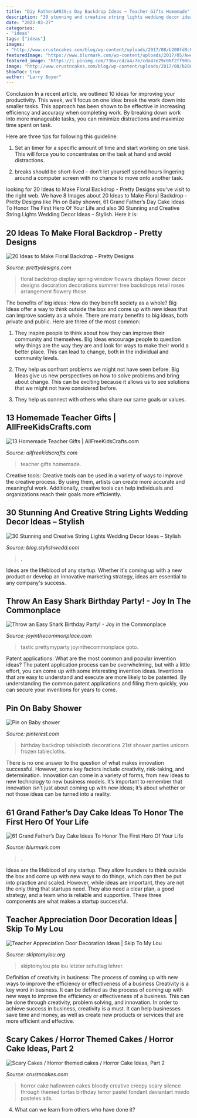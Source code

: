 ```yaml
---
title: "Diy Father&#039;s Day Backdrop Ideas ~ Teacher Gifts Homemade"
description: "30 stunning and creative string lights wedding decor ideas – stylish"
date: "2023-03-27"
categories:
- "ideas"
tags: ["ideas"]
images:
- "http://www.crustncakes.com/blog/wp-content/uploads/2017/08/b200fd8c68154520f990903e2565cdee.jpg"
featuredImage: "https://www.blurmark.com/wp-content/uploads/2017/05/Awesome-Cake-Idea.jpg"
featured_image: "https://i.pinimg.com/736x/cd/a4/7e/cda47e29c08f2ff90ba0d3fd7813186c--tablecloth-backdrop-tablecloths.jpg"
image: "http://www.crustncakes.com/blog/wp-content/uploads/2017/08/b200fd8c68154520f990903e2565cdee.jpg"
ShowToc: true
author: "Larry Boyer"
---
```



Conclusion
In a recent article, we outlined 10 ideas for improving your productivity. This week, we’ll focus on one idea: break the work down into smaller tasks.
This approach has been shown to be effective in increasing efficiency and accuracy when completing work. By breaking down work into more manageable tasks, you can minimize distractions and maximize time spent on task.

Here are three tips for following this guideline:

1) Set an timer for a specific amount of time and start working on one task. This will force you to concentrates on the task at hand and avoid distractions.

2) breaks should be short-lived – don’t let yourself spend hours lingering around a computer screen with no chance to move onto another task.

	

		
looking for 20 Ideas to Make Floral Backdrop - Pretty Designs you've visit to the right web. We have 8 Images about 20 Ideas to Make Floral Backdrop - Pretty Designs like Pin on Baby shower, 61 Grand Father’s Day Cake Ideas To Honor The First Hero Of Your Life and also 30 Stunning and Creative String Lights Wedding Decor Ideas – Stylish. Here it is:
		
    
## 20 Ideas To Make Floral Backdrop - Pretty Designs

<img loading=lazy src="https://www.prettydesigns.com/wp-content/uploads/2015/07/20-ideas-to-make-floral-backdrop8.jpg" onerror="this.onerror=null;this.src='https://tse1.mm.bing.net/th?id=OIP.JEzpeY9e4OuUtpWpAP6CpAHaLH&amp;pid=15.1';" alt="20 Ideas to Make Floral Backdrop - Pretty Designs">

_Source: prettydesigns.com_

>floral backdrop display spring window flowers displays flower decor designs decoration decorations summer tree backdrops retail roses arrangement flowery those. 

	

The benefits of big ideas: How do they benefit society as a whole?
Big Ideas offer a way to think outside the box and come up with new ideas that can improve society as a whole. There are many benefits to big ideas, both private and public. Here are three of the most common: 
1) They inspire people to think about how they can improve their community and themselves. Big Ideas encourage people to question why things are the way they are and look for ways to make their world a better place. This can lead to change, both in the individual and community levels.

2) They help us confront problems we might not have seen before. Big Ideas give us new perspectives on how to solve problems and bring about change. This can be exciting because it allows us to see solutions that we might not have considered before.

3) They help us connect with others who share our same goals or values.

    
## 13 Homemade Teacher Gifts | AllFreeKidsCrafts.com

<img loading=lazy src="https://d2droglu4qf8st.cloudfront.net/2016/07/290479/Homemade-Teacher-Gifts-Collage_ExtraLarge800_ID-1766726.jpg?v=1766726" onerror="this.onerror=null;this.src='https://tse3.mm.bing.net/th?id=OIP.3aPh_5KzmQLqKewQ4adyNwHaLG&amp;pid=15.1';" alt="13 Homemade Teacher Gifts | AllFreeKidsCrafts.com">

_Source: allfreekidscrafts.com_

>teacher gifts homemade. 

	

Creative tools:
Creative tools can be used in a variety of ways to improve the creative process. By using them, artists can create more accurate and meaningful work. Additionally, creative tools can help individuals and organizations reach their goals more efficiently.

    
## 30 Stunning And Creative String Lights Wedding Decor Ideas – Stylish

<img loading=lazy src="https://blog.stylishwedd.com/wp-content/uploads/2017/03/wedding-decor-inspiration-from-string-lights-displays..jpg" onerror="this.onerror=null;this.src='https://tse3.mm.bing.net/th?id=OIP.OQ7_jR1RRAIxAmDAGne54QHaKK&amp;pid=15.1';" alt="30 Stunning and Creative String Lights Wedding Decor Ideas – Stylish">

_Source: blog.stylishwedd.com_

>. 

	

Ideas are the lifeblood of any startup. Whether it's coming up with a new product or develop an innovative marketing strategy, ideas are essential to any company's success.

    
## Throw An Easy Shark Birthday Party! - Joy In The Commonplace

<img loading=lazy src="https://www.joyinthecommonplace.com/wp-content/uploads/2020/05/Shark-Party-side-view.jpg" onerror="this.onerror=null;this.src='https://tse3.mm.bing.net/th?id=OIP.oP6nCDK2vRz4ZfQy0jOiegHaLH&amp;pid=15.1';" alt="Throw an Easy Shark Birthday Party! - Joy in the Commonplace">

_Source: joyinthecommonplace.com_

>tastic prettymyparty joyinthecommonplace goto. 

	

Patent applications: What are the most common and popular invention ideas?
The patent application process can be overwhelming, but with a little effort, you can come up with some interesting invention ideas. Inventions that are easy to understand and execute are more likely to be patented. By understanding the common patent applications and filing them quickly, you can secure your inventions for years to come.

    
## Pin On Baby Shower

<img loading=lazy src="https://i.pinimg.com/736x/cd/a4/7e/cda47e29c08f2ff90ba0d3fd7813186c--tablecloth-backdrop-tablecloths.jpg" onerror="this.onerror=null;this.src='https://tse3.mm.bing.net/th?id=OIP.mCODUlgT9Qzv-kqL_9jLkwHaJ6&amp;pid=15.1';" alt="Pin on Baby shower">

_Source: pinterest.com_

>birthday backdrop tablecloth decorations 21st shower parties unicorn frozen tablecloths. 

	

There is no one answer to the question of what makes innovation successful. However, some key factors include creativity, risk-taking, and determination. Innovation can come in a variety of forms, from new ideas to new technology to new business models. It’s important to remember that innovation isn’t just about coming up with new ideas; it’s about whether or not those ideas can be turned into a reality.

    
## 61 Grand Father’s Day Cake Ideas To Honor The First Hero Of Your Life

<img loading=lazy src="https://www.blurmark.com/wp-content/uploads/2017/05/Awesome-Cake-Idea.jpg" onerror="this.onerror=null;this.src='https://tse4.mm.bing.net/th?id=OIP.XKmEqGihg-tnqt3b0wJfbQHaJ4&amp;pid=15.1';" alt="61 Grand Father’s Day Cake Ideas To Honor The First Hero Of Your Life">

_Source: blurmark.com_

>. 

	

Ideas are the lifeblood of any startup. They allow founders to think outside the box and come up with new ways to do things, which can then be put into practice and scaled. However, while ideas are important, they are not the only thing that startups need. They also need a clear plan, a good strategy, and a team who is reliable and supportive. These three components are what makes a startup successful.

    
## Teacher Appreciation Door Decoration Ideas | Skip To My Lou

<img loading=lazy src="https://www.skiptomylou.org/wp-content/uploads/2010/04/TeacherDoor-superstar-1.jpg" onerror="this.onerror=null;this.src='https://tse1.mm.bing.net/th?id=OIP.cYkg-tU2Kjc2ahS02dihHwAAAA&amp;pid=15.1';" alt="Teacher Appreciation Door Decoration Ideas | Skip To My Lou">

_Source: skiptomylou.org_

>skiptomylou pta lou letzter schultag lehrer. 

	

Definition of creativity in business: The process of coming up with new ways to improve the efficiency or effectiveness of a business
Creativity is a key word in business. It can be defined as the process of coming up with new ways to improve the efficiency or effectiveness of a business. This can be done through creativity, problem solving, and innovation. 
In order to achieve success in business, creativity is a must. It can help businesses save time and money, as well as create new products or services that are more efficient and effective.

    
## Scary Cakes / Horror Themed Cakes / Horror Cake Ideas, Part 2

<img loading=lazy src="http://www.crustncakes.com/blog/wp-content/uploads/2017/08/b200fd8c68154520f990903e2565cdee.jpg" onerror="this.onerror=null;this.src='https://tse4.mm.bing.net/th?id=OIP.wcdTRHPjLw8J9AUChNuvOAHaJ4&amp;pid=15.1';" alt="Scary Cakes / Horror themed cakes / Horror Cake Ideas, Part 2">

_Source: crustncakes.com_

>horror cake halloween cakes bloody creative creepy scary silence through themed tortas birthday terror pastel fondant deviantart miedo pasteles ads. 

	

4) What can we learn from others who have done it?

